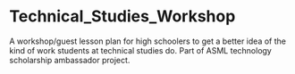# Technical_Studies_Workshop
A workshop/guest lesson plan for high schoolers to get a better idea of the kind of work students at technical studies do. Part of ASML technology scholarship ambassador project.
